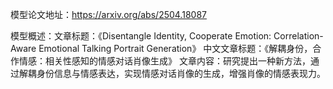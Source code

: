 模型论文地址：https://arxiv.org/abs/2504.18087

模型概述：文章标题：《Disentangle Identity, Cooperate Emotion: Correlation-Aware Emotional Talking Portrait Generation》
中文文章标题：《解耦身份，合作情感：相关性感知的情感对话肖像生成》
文章内容：研究提出一种新方法，通过解耦身份信息与情感表达，实现情感对话肖像的生成，增强肖像的情感表现力。
